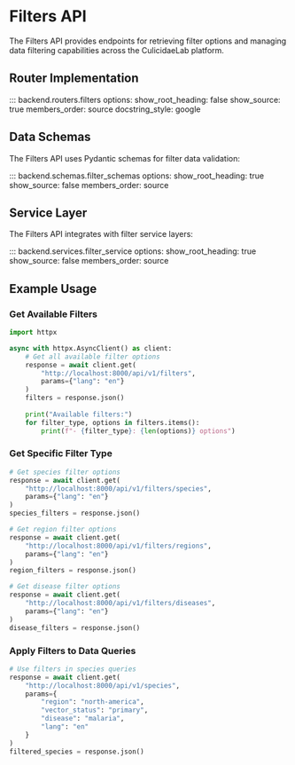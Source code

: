 # Filters API

The Filters API provides endpoints for retrieving filter options and managing data filtering capabilities across the CulicidaeLab platform.

## Router Implementation

::: backend.routers.filters
    options:
      show_root_heading: false
      show_source: true
      members_order: source
      docstring_style: google

## Data Schemas

The Filters API uses Pydantic schemas for filter data validation:

::: backend.schemas.filter_schemas
    options:
      show_root_heading: true
      show_source: false
      members_order: source

## Service Layer

The Filters API integrates with filter service layers:

::: backend.services.filter_service
    options:
      show_root_heading: true
      show_source: false
      members_order: source

## Example Usage

### Get Available Filters

```python
import httpx

async with httpx.AsyncClient() as client:
    # Get all available filter options
    response = await client.get(
        "http://localhost:8000/api/v1/filters",
        params={"lang": "en"}
    )
    filters = response.json()
    
    print("Available filters:")
    for filter_type, options in filters.items():
        print(f"- {filter_type}: {len(options)} options")
```

### Get Specific Filter Type

```python
# Get species filter options
response = await client.get(
    "http://localhost:8000/api/v1/filters/species",
    params={"lang": "en"}
)
species_filters = response.json()

# Get region filter options
response = await client.get(
    "http://localhost:8000/api/v1/filters/regions",
    params={"lang": "en"}
)
region_filters = response.json()

# Get disease filter options
response = await client.get(
    "http://localhost:8000/api/v1/filters/diseases",
    params={"lang": "en"}
)
disease_filters = response.json()
```

### Apply Filters to Data Queries

```python
# Use filters in species queries
response = await client.get(
    "http://localhost:8000/api/v1/species",
    params={
        "region": "north-america",
        "vector_status": "primary",
        "disease": "malaria",
        "lang": "en"
    }
)
filtered_species = response.json()
```